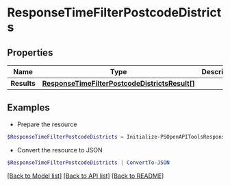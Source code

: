 # ResponseTimeFilterPostcodeDistricts
## Properties

Name | Type | Description | Notes
------------ | ------------- | ------------- | -------------
**Results** | [**ResponseTimeFilterPostcodeDistrictsResult[]**](ResponseTimeFilterPostcodeDistrictsResult.md) |  | 

## Examples

- Prepare the resource
```powershell
$ResponseTimeFilterPostcodeDistricts = Initialize-PSOpenAPIToolsResponseTimeFilterPostcodeDistricts  -Results null
```

- Convert the resource to JSON
```powershell
$ResponseTimeFilterPostcodeDistricts | ConvertTo-JSON
```

[[Back to Model list]](../README.md#documentation-for-models) [[Back to API list]](../README.md#documentation-for-api-endpoints) [[Back to README]](../README.md)

